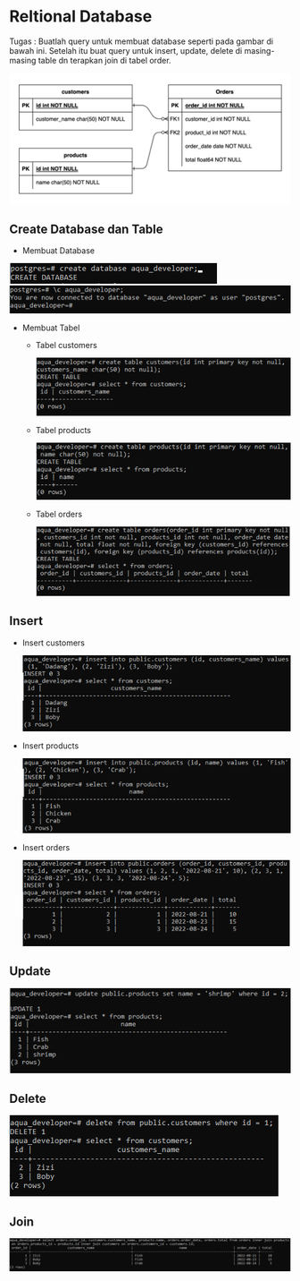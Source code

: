 <h1> Reltional Database </h2>

Tugas : Buatlah query untuk membuat database seperti pada gambar di bawah ini. Setelah itu buat query untuk insert, update, delete di masing-masing table dn terapkan join di tabel order.

![]( ../screenshot/praktikum.png)

<h2> Create Database dan Table </h2>

* Membuat Database

![]( ../screenshot/create-db.png)
![]( ../screenshot/akses-db.png)

* Membuat Tabel

    * Tabel customers

        ![]( ../screenshot/tabel-customers.png)
    * Tabel products

        ![]( ../screenshot/tabel-products.png)
    * Tabel orders

        ![]( ../screenshot/tabel-orders.png)

<h2> Insert </h2>

* Insert customers

    ![]( ../screenshot/insert-customers.png)
* Insert products

    ![]( ../screenshot/insert-products.png)
* Insert orders

    ![]( ../screenshot/insert-orders.png)

<h2> Update </h2>

![]( ../screenshot/update.png)
<h2> Delete </h2>

![]( ../screenshot/delete.png)
<h2> Join </h2>

![]( ../screenshot/inner-join.png)
